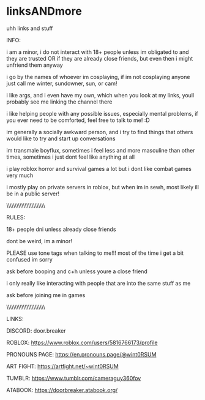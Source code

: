 # linksANDmore
uhh links and stuff

INFO:

i am a minor, i do not interact with 18+ people unless im obligated to and they are trusted OR if they are already close friends, but even then i might unfriend them anyway

i go by the names of whoever im cosplaying, if im not cosplaying anyone just call me winter, sundowner, sun, or cam!

i like args, and i even have my own, which when you look at my links, youll probably see me linking the channel there

i like helping people with any possible issues, especially mental problems, if you ever need to be comforted, feel free to talk to me! :D

im generally a socially awkward person, and i try to find things that others would like to try and start up conversations

im transmale boyflux, sometimes i feel less and more masculine than other times, sometimes i just dont feel like anything at all

i play roblox horror and survival games a lot but i dont like combat games very much

i mostly play on private servers in roblox, but when im in sewh, most likely ill be in a public server!

\\\\\\\\\\\\\\\\\\\\\\\\\\\\\\\\\\\\\\\\\\\\\

RULES:

18+ people dni unless already close friends

dont be weird, im a minor!

PLEASE use tone tags when talking to me!!! most of the time i get a bit confused im sorry

ask before booping and c+h unless youre a close friend

i only really like interacting with people that are into the same stuff as me

ask before joining me in games

\\\\\\\\\\\\\\\\\\\\\\\\\\\\\\\\\\\\\\\\\\\\\

LINKS:

DISCORD: door.breaker

ROBLOX: https://www.roblox.com/users/5816766173/profile

PRONOUNS PAGE: https://en.pronouns.page/@wint0RSUM

ART FIGHT: https://artfight.net/~wint0RSUM

TUMBLR: https://www.tumblr.com/cameraguy360fov

ATABOOK: https://doorbreaker.atabook.org/
